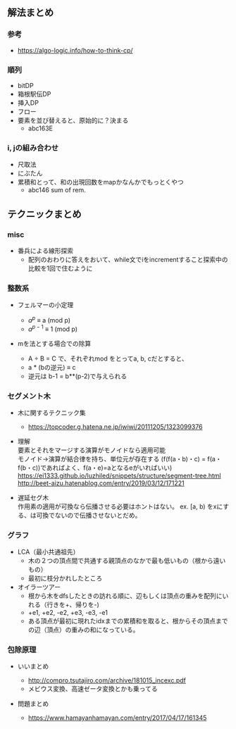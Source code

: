 
## 解法まとめ

### 参考

- https://algo-logic.info/how-to-think-cp/


### 順列
- bitDP
- 箱根駅伝DP
- 挿入DP
- フロー
- 要素を並び替えると、原始的に？決まる
    - abc163E

### i, jの組み合わせ
- 尺取法
- にぶたん
- 累積和とって、和の出現回数をmapかなんかでもっとくやつ
    - abc146 sum of rem.



## テクニックまとめ


### misc
- 番兵による線形探索
  - 配列のおわりに答えをおいて、while文でiをincrementすること探索中の比較を1回で住むように


### 整数系
-  フェルマーの小定理
    - $a^p$ ≡ a (mod p)
    - $a^{p-1}$ ≡ 1 (mod p)

- mを法とする場合での除算
    - A ÷ B = C で、それぞれmod をとってa, b, cだとすると、
    - a * (bの逆元) ≡ c
    - 逆元は b-1 = b**(p-2)で与えられる

### セグメント木
- 木に関するテクニック集  
    - https://topcoder.g.hatena.ne.jp/iwiwi/20111205/1323099376

- 理解  
    要素とそれをマージする演算がモノイドなら適用可能  
    モノイド->演算が結合律を持ち、単位元が存在する
    (f(f(a・b)・c) = f(a・f(b・c))であればよく、f(a・e)=aとなるeがいればいい)  
    https://ei1333.github.io/luzhiled/snippets/structure/segment-tree.html  
    http://beet-aizu.hatenablog.com/entry/2019/03/12/171221
 
- 遅延セグ木  
    作用素の適用が可換なら伝播させる必要はホントはない。
    ex. [a, b) をxにする、は可換でないので伝播させないとだめ。

### グラフ

- LCA（最小共通祖先）
    - 木の２つの頂点間で共通する親頂点のなかで最も低いもの（根から遠いもの）
    - 最初に枝分かれしたところ
- オイラーツアー
    - 根から木をdfsしたときの訪れる順に、辺もしくは頂点の重みを配列にいれる（行きを+、帰りを-)
    - +e1, +e2, -e2, +e3, -e3, -e1
    - ある頂点が最初に現れたidxまでの累積和を取ると、根からその頂点までの辺（頂点）の重みの和になっている。

### 包除原理

- いいまとめ
    - http://compro.tsutajiro.com/archive/181015_incexc.pdf
    - メビウス変換、高速ゼータ変換とかも乗ってる
    
- 問題まとめ
    - https://www.hamayanhamayan.com/entry/2017/04/17/161345